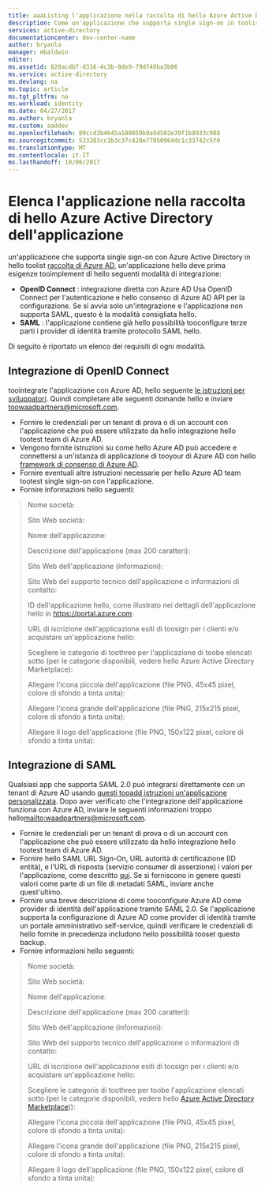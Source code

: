 ```yaml
---
title: aaaListing l'applicazione nella raccolta di hello Azure Active Directory dell'applicazione
description: Come un'applicazione che supporta single sign-on in toolist hello raccolta di Azure Active Directory | Microsoft Azure
services: active-directory
documentationcenter: dev-center-name
author: bryanla
manager: mbaldwin
editor: 
ms.assetid: 820acdb7-d316-4c3b-8de9-79df48ba3b06
ms.service: active-directory
ms.devlang: na
ms.topic: article
ms.tgt_pltfrm: na
ms.workload: identity
ms.date: 04/27/2017
ms.author: bryanla
ms.custom: aaddev
ms.openlocfilehash: 09ccd3b4645a180059b9a9d502e39f1b8933c988
ms.sourcegitcommit: 523283cc1b3c37c428e77850964dc1c33742c5f0
ms.translationtype: MT
ms.contentlocale: it-IT
ms.lasthandoff: 10/06/2017
---
```

# <a name="listing-your-application-in-hello-azure-active-directory-application-gallery"></a>Elenca l'applicazione nella raccolta di hello Azure Active Directory dell'applicazione
un'applicazione che supporta single sign-on con Azure Active Directory in hello toolist [raccolta di Azure AD](https://azure.microsoft.com/marketplace/active-directory/all/), un'applicazione hello deve prima esigenze tooimplement di hello seguenti modalità di integrazione:

* **OpenID Connect** : integrazione diretta con Azure AD Usa OpenID Connect per l'autenticazione e hello consenso di Azure AD API per la configurazione. Se si avvia solo un'integrazione e l'applicazione non supporta SAML, questo è la modalità consigliata hello.
* **SAML** : l'applicazione contiene già hello possibilità tooconfigure terze parti i provider di identità tramite protocollo SAML hello.

Di seguito è riportato un elenco dei requisiti di ogni modalità.

## <a name="openid-connect-integration"></a>Integrazione di OpenID Connect
toointegrate l'applicazione con Azure AD, hello seguente [le istruzioni per sviluppatori](active-directory-authentication-scenarios.md). Quindi completare alle seguenti domande hello e inviare toowaadpartners@microsoft.com.

* Fornire le credenziali per un tenant di prova o di un account con l'applicazione che può essere utilizzato da hello integrazione hello tootest team di Azure AD.  
* Vengono fornite istruzioni su come hello Azure AD può accedere e connettersi a un'istanza di applicazione di tooyour di Azure AD con hello [framework di consenso di Azure AD](active-directory-integrating-applications.md#overview-of-the-consent-framework). 
* Fornire eventuali altre istruzioni necessarie per hello Azure AD team tootest single sign-on con l'applicazione. 
* Fornire informazioni hello seguenti:

> Nome società:
> 
> Sito Web società:
> 
> Nome dell'applicazione:
> 
> Descrizione dell'applicazione (max 200 caratteri):
> 
> Sito Web dell'applicazione (informazioni):
> 
> Sito Web del supporto tecnico dell'applicazione o informazioni di contatto:
> 
> ID dell'applicazione hello, come illustrato nei dettagli dell'applicazione hello in https://portal.azure.com:
> 
> URL di iscrizione dell'applicazione esiti di toosign per i clienti e/o acquistare un'applicazione hello:
> 
> Scegliere le categorie di toothree per l'applicazione di toobe elencati sotto (per le categorie disponibili, vedere hello Azure Active Directory Marketplace):
> 
> Allegare l'icona piccola dell'applicazione (file PNG, 45x45 pixel, colore di sfondo a tinta unita):
> 
> Allegare l'icona grande dell'applicazione (file PNG, 215x215 pixel, colore di sfondo a tinta unita):
> 
> Allegare il logo dell'applicazione (file PNG, 150x122 pixel, colore di sfondo a tinta unita):
> 
> 

## <a name="saml-integration"></a>Integrazione di SAML
Qualsiasi app che supporta SAML 2.0 può integrarsi direttamente con un tenant di Azure AD usando [questi tooadd istruzioni un'applicazione personalizzata](../active-directory-saas-custom-apps.md). Dopo aver verificato che l'integrazione dell'applicazione funziona con Azure AD, inviare le seguenti informazioni troppo hello<mailto:waadpartners@microsoft.com>.

* Fornire le credenziali per un tenant di prova o di un account con l'applicazione che può essere utilizzato da hello integrazione hello tootest team di Azure AD.  
* Fornire hello SAML URL Sign-On, URL autorità di certificazione (ID entità), e l'URL di risposta (servizio consumer di asserzione) i valori per l'applicazione, come descritto [qui](../active-directory-saas-custom-apps.md). Se si forniscono in genere questi valori come parte di un file di metadati SAML, inviare anche quest'ultimo.
* Fornire una breve descrizione di come tooconfigure Azure AD come provider di identità dell'applicazione tramite SAML 2.0. Se l'applicazione supporta la configurazione di Azure AD come provider di identità tramite un portale amministrativo self-service, quindi verificare le credenziali di hello fornite in precedenza includono hello possibilità tooset questo backup.
* Fornire informazioni hello seguenti:

> Nome società:
> 
> Sito Web società:
> 
> Nome dell'applicazione:
> 
> Descrizione dell'applicazione (max 200 caratteri):
> 
> Sito Web dell'applicazione (informazioni):
> 
> Sito Web del supporto tecnico dell'applicazione o informazioni di contatto:
> 
> URL di iscrizione dell'applicazione esiti di toosign per i clienti e/o acquistare un'applicazione hello:
> 
> Scegliere le categorie di toothree per toobe l'applicazione elencati sotto (per le categorie disponibili, vedere hello [Azure Active Directory Marketplace](https://azure.microsoft.com/marketplace/active-directory/))):
> 
> Allegare l'icona piccola dell'applicazione (file PNG, 45x45 pixel, colore di sfondo a tinta unita):
> 
> Allegare l'icona grande dell'applicazione (file PNG, 215x215 pixel, colore di sfondo a tinta unita):
> 
> Allegare il logo dell'applicazione (file PNG, 150x122 pixel, colore di sfondo a tinta unita):
> 
> 

